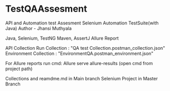 # TestQAAssesment
API and Automation test Assesment Selenium Automation TestSuite(with Java) Author - Jhansi Muthyala

Java, Selenium, TestNG Maven, AssertJ Allure Report

API Collection Run Collection : "QA test Collection.postman_collection.json" Environment Collection : "EnvironmentQA.postman_environment.json"

For Allure reports run cmd: Allure serve allure-results (open cmd from project path)

Collections and reamdme.md in Main branch
Selenium Project in Master Branch
